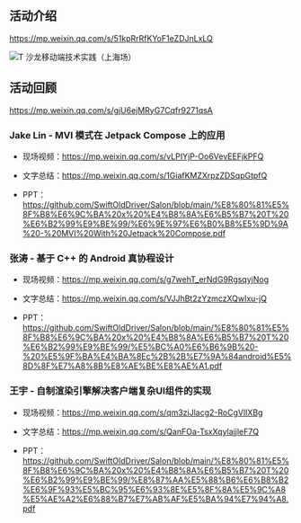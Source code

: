 
## 活动介绍

https://mp.weixin.qq.com/s/51kpRrRfKYoF1eZDJnLxLQ

![T 沙龙移动端技术实践（上海场）](https://user-images.githubusercontent.com/11873526/210204308-9d7760d5-5e5f-47f1-a434-70787ab9c4b0.png)


## 活动回顾

https://mp.weixin.qq.com/s/gjU6ejMRyG7Cqfr9271qsA

### Jake Lin - MVI 模式在 Jetpack Compose 上的应用

- 现场视频：https://mp.weixin.qq.com/s/vLPIYjP-Oo6VevEEFjkPFQ

- 文字总结：https://mp.weixin.qq.com/s/1GiafKMZXrpzZDSqpGtpfQ

- PPT：https://github.com/SwiftOldDriver/Salon/blob/main/%E8%80%81%E5%8F%B8%E6%9C%BA%20x%20%E4%B8%8A%E6%B5%B7%20T%20%E6%B2%99%E9%BE%99/%E6%9E%97%E6%B0%B8%E5%9D%9A%20-%20MVI%20With%20Jetpack%20Compose.pdf


### 张涛 - 基于 C++ 的 Android 真协程设计

- 现场视频：https://mp.weixin.qq.com/s/g7wehT_erNdG9RgsqyjNog

- 文字总结：https://mp.weixin.qq.com/s/VJJhBt2zYzmczXQwIxu-jQ

- PPT：https://github.com/SwiftOldDriver/Salon/blob/main/%E8%80%81%E5%8F%B8%E6%9C%BA%20x%20%E4%B8%8A%E6%B5%B7%20T%20%E6%B2%99%E9%BE%99/%E5%BC%A0%E6%B6%9B%20-%20%E5%9F%BA%E4%BA%8Ec%2B%2B%E7%9A%84android%E5%8D%8F%E7%A8%8B%E8%AE%BE%E8%AE%A1.pdf

### 王宇 - 自制渲染引擎解决客户端复杂UI组件的实现

- 现场视频：https://mp.weixin.qq.com/s/qm3ziJlacg2-RoCgVlIXBg

- 文字总结：https://mp.weixin.qq.com/s/QanFOa-TsxXqylajjleF7Q

- PPT：https://github.com/SwiftOldDriver/Salon/blob/main/%E8%80%81%E5%8F%B8%E6%9C%BA%20x%20%E4%B8%8A%E6%B5%B7%20T%20%E6%B2%99%E9%BE%99/%E8%87%AA%E5%88%B6%E6%B8%B2%E6%9F%93%E5%BC%95%E6%93%8E%E5%8F%8A%E5%9C%A8%E5%AE%A2%E6%88%B7%E7%AB%AF%E5%BA%94%E7%94%A8.pdf
